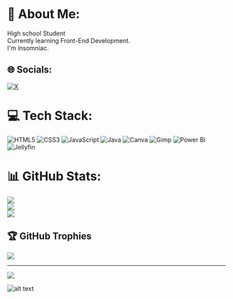 # 💫 About Me:
High school Student<br>Currently learning Front-End Development.<br>I'm insomniac.

## 🌐 Socials:
[![X](https://img.shields.io/badge/X-black.svg?logo=X&logoColor=white)](https://x.com/FezxQc) 

# 💻 Tech Stack:
![HTML5](https://img.shields.io/badge/html5-%23E34F26.svg?style=for-the-badge&logo=html5&logoColor=white) ![CSS3](https://img.shields.io/badge/css3-%231572B6.svg?style=for-the-badge&logo=css3&logoColor=white) ![JavaScript](https://img.shields.io/badge/javascript-%23323330.svg?style=for-the-badge&logo=javascript&logoColor=%23F7DF1E) ![Java](https://img.shields.io/badge/java-%23ED8B00.svg?style=for-the-badge&logo=openjdk&logoColor=white) ![Canva](https://img.shields.io/badge/Canva-%2300C4CC.svg?style=for-the-badge&logo=Canva&logoColor=white) ![Gimp](https://img.shields.io/badge/Gimp-657D8B?style=for-the-badge&logo=gimp&logoColor=FFFFFF) ![Power Bi](https://img.shields.io/badge/power_bi-F2C811?style=for-the-badge&logo=powerbi&logoColor=black) ![Jellyfin](https://img.shields.io/badge/jellyfin-%23000B25.svg?style=for-the-badge&logo=Jellyfin&logoColor=00A4DC)
# 📊 GitHub Stats:
![](https://github-readme-stats.vercel.app/api?username=ferozXQc&theme=dark&hide_border=false&include_all_commits=false&count_private=false)<br/>
![](https://github-readme-streak-stats.herokuapp.com/?user=ferozXQc&theme=dark&hide_border=false)<br/>
![](https://github-readme-stats.vercel.app/api/top-langs/?username=ferozXQc&theme=dark&hide_border=false&include_all_commits=false&count_private=false&layout=compact)

## 🏆 GitHub Trophies
![](https://github-profile-trophy.vercel.app/?username=ferozXQc&theme=radical&no-frame=false&no-bg=true&margin-w=4)

---
[![](https://visitcount.itsvg.in/api?id=ferozXQc&icon=2&color=8)](https://visitcount.itsvg.in)

![alt text](https://img-9gag-fun.9cache.com/photo/aD30Kb9_460s.jpg)

<!-- Proudly created with GPRM ( https://gprm.itsvg.in ) -->

